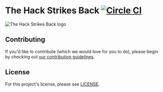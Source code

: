 # The Hack Strikes Back [![Circle CI](https://circleci.com/gh/hackclub/blog.svg?style=svg)](https://circleci.com/gh/hackclub/blog)

![The Hack Strikes Back logo](https://i.imgur.com/v1Loirc.gif)

## Contributing

If you'd like to contribute (which we would love for you to do), please begin by
checking out
[our contribution guidelines](https://github.com/hackclub/hackclub/blob/master/CONTRIBUTING.md).

## License

For this project's license, please see [LICENSE](LICENSE).
